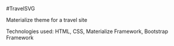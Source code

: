 #TravelSVG

Materialize theme for a travel site

Technologies used: HTML, CSS, Materialize Framework, Bootstrap Framework
